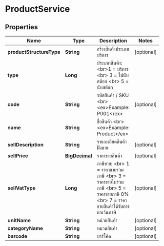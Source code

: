 

# ProductService

## Properties

Name | Type | Description | Notes
------------ | ------------- | ------------- | -------------
**productStructureType** | **String** | สร้างสินค้าประเภท บริการ |  [optional]
**type** | **Long** | ประเภทสินค้า: &lt;br&gt;1 &#x3D; บริการ &lt;br&gt; 3 &#x3D; ไม่นับสต๊อก &lt;br&gt; 5 &#x3D; นับสต๊อก | 
**code** | **String** | รหัสสินค้า / SKU &lt;br&gt; &lt;ex&gt;Example: P001&lt;/ex&gt; |  [optional]
**name** | **String** | ชื่อสินค้า &lt;br&gt; &lt;ex&gt;Example: Product&lt;/ex&gt; | 
**sellDescription** | **String** | รายละเอียดสินค้า ฝั่งขาย |  [optional]
**sellPrice** | [**BigDecimal**](BigDecimal.md) | ราคาขายสินค้า |  [optional]
**sellVatType** | **Long** | ภาษีขาย: &lt;br&gt; 1 &#x3D; ราคาขายรวมภาษี &lt;br&gt; 3 &#x3D; ราคาขายไม่รวมภาษี &lt;br&gt; 5 &#x3D; ราคาขายภาษี 0% &lt;br&gt; 7 &#x3D; ราคาขายสินค้าได้รับการยกเว้นภาษี |  [optional]
**unitName** | **String** | หน่วยสินค้า |  [optional]
**categoryName** | **String** | หมวดสินค้า |  [optional]
**barcode** | **String** | บาร์โค้ด |  [optional]




